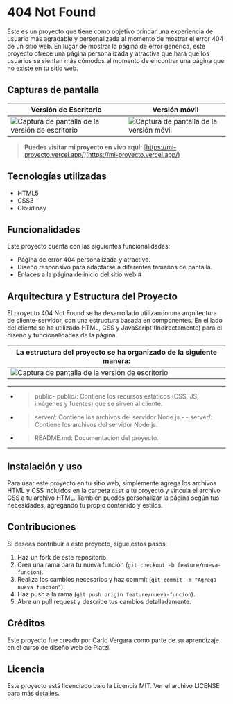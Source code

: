 # 404 Not Found

Este es un proyecto que tiene como objetivo brindar una experiencia de usuario más agradable y personalizada al momento de mostrar el error 404 de un sitio web. En lugar de mostrar la página de error genérica, este proyecto ofrece una página personalizada y atractiva que hará que los usuarios se sientan más cómodos al momento de encontrar una página que no existe en tu sitio web.

## Capturas de pantalla

| Versión de Escritorio  | Versión móvil |
| --- | --- |
|![Captura de pantalla de la versión de escritorio](https://res.cloudinary.com/dwdzufjyh/image/upload/v1680626728/404%20Not%20Found/404not-found-capture-max-width_vyyvrd.png) | ![Captura de pantalla de la versión móvil](https://res.cloudinary.com/dwdzufjyh/image/upload/v1680626745/404%20Not%20Found/404not-found-capture-minwidth_yw8rnd.png) | 



> **Puedes visitar mi proyecto en vivo aquí:** [https://mi-proyecto.vercel.app/](https://mi-proyecto.vercel.app/)


## Tecnologías utilizadas

- HTML5
- CSS3
- Cloudinay

## Funcionalidades

Este proyecto cuenta con las siguientes funcionalidades:

- Página de error 404 personalizada y atractiva.
- Diseño responsivo para adaptarse a diferentes tamaños de pantalla.
- Enlaces a la página de inicio del sitio web #

## Arquitectura y Estructura del Proyecto

El proyecto 404 Not Found se ha desarrollado utilizando una arquitectura de cliente-servidor, con una estructura basada en componentes. En el lado del cliente se ha utilizado HTML, CSS y JavaScript (Indirectamente) para el diseño y funcionalidades de la página.

| La estructura del proyecto se ha organizado de la siguiente manera: |
| --- |
|![Captura de pantalla de la versión de escritorio](https://res.cloudinary.com/dwdzufjyh/image/upload/v1680636328/404%20Not%20Found/carbon_1_p8boaj.svg) |

********

- > public- public/: Contiene los recursos estáticos (CSS, JS, imágenes y fuentes) que se sirven al cliente.


- > server/: Contiene los archivos del servidor Node.js.- - server/: Contiene los archivos del servidor Node.js.

- > README.md: Documentación del proyecto.


********

## Instalación y uso

Para usar este proyecto en tu sitio web, simplemente agrega los archivos HTML y CSS incluidos en la carpeta `dist` a tu proyecto y vincula el archivo CSS a tu archivo HTML. También puedes personalizar la página según tus necesidades, agregando tu propio contenido y estilos.




## Contribuciones

Si deseas contribuir a este proyecto, sigue estos pasos:

1. Haz un fork de este repositorio.
2. Crea una rama para tu nueva función (`git checkout -b feature/nueva-funcion`).
3. Realiza los cambios necesarios y haz commit (`git commit -m "Agrega nueva función"`).
4. Haz push a la rama (`git push origin feature/nueva-funcion`).
5. Abre un pull request y describe tus cambios detalladamente.

## Créditos

Este proyecto fue creado por Carlo Vergara como parte de su aprendizaje en el curso de diseño web de Platzi.

## Licencia

Este proyecto está licenciado bajo la Licencia MIT. Ver el archivo LICENSE para más detalles. 

